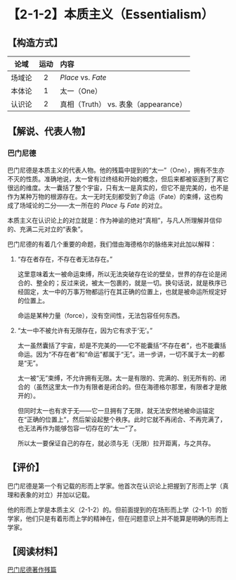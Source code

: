 # 【2-1-2】本质主义（Essentialism）
## 【构造方式】
|  论域  | 运动 | 内容                                 |
| :----: | :--: | :----------------------------------- |
| 场域论 |  2   | *Place* vs. *Fate*                   |
| 本体论 |  1   | 太一（One）                          |
| 认识论 |  2   | 真相（Truth） vs. 表象（appearance） |

## 【解说、代表人物】

### 巴门尼德

巴门尼德是本质主义的代表人物。他的残篇中提到的“太一”（One），拥有不生亦不灭的性质。准确地说，太一曾有过终结和开始的概念，但后来都被驱逐到了离它很远的维度。太一囊括了整个宇宙，只有太一是真实的，但它不是完美的，也不是作为某种万物的根源存在。太一无时无刻都受到了命运（Fate）的束缚，这也构成了场域论的二分——太一所在的 *Place* 与 *Fate* 的对立。

本质主义在认识论上的对立就是：作为神谕的绝对“真相”，与凡人所理解并信仰的、充满二元对立的“表象”。

巴门尼德的有着几个重要的命题，我们借由海德格尔的脉络来对此加以解释：

1. “存在者存在，不存在者无法存在。”

   这里意味着太一被命运束缚，所以无法突破存在论的壁垒，世界的存在论是闭合的、整全的；反过来说，被太一包裹的，就是一切。换句话说，就是秩序已经固定，太一中的万事万物都运行在其正确的位置上，也就是被命运所规定好的位置上。

   命运是某种力量（force），没有空间性，无法包容任何东西。

2. “太一中不被允许有无限存在，因为它有求于‘无’。”

   太一虽然囊括了宇宙，却是不完美的——它不能囊括“不存在者”，也不能囊括命运。因为“不存在者”和“命运”都属于“无”。进一步讲，一切不属于太一的都是“无”。

   太一被“无”束缚，不允许拥有无限。太一是有限的、完满的、别无所有的、闭合的（虽然这里太一作为有限者是闭合的。但在海德格尔那里，有限者才是敞开的）。

   但同时太一也有求于无——它一旦拥有了无限，就无法安然地被命运锚定在“正确的位置上”，然后架设起整个秩序。此时它就不再闭合、不再完满了，也无法再作为能够包容一切存在的“太一”了。
   
   所以太一要保证自己的存在，就必须与无（无限）拉开距离，与之共存。

## 【评价】

巴门尼德是第一个有记载的形而上学家。他首次在认识论上把握到了形而上学（真理和表象的对立）并加以记载。

他的形而上学是本质主义（2-1-2）的。但前面提到的在场形而上学（2-1-1）的哲学家，他们只是有着形而上学的精神在，但在问题意识上并不能算是明确的形而上学家。

## 【阅读材料】

[巴门尼德著作残篇](./ext1.md#巴门尼德著作残篇 )

